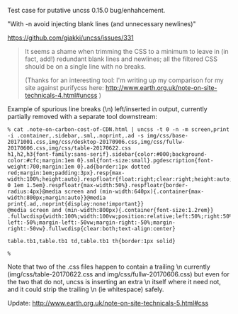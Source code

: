 Test case for putative uncss 0.15.0 bug/enhahcement.

"With -n avoid injecting blank lines (and unnecessary newlines)"

https://github.com/giakki/uncss/issues/331

> It seems a shame when trimming the CSS to a minimum to leave in (in fact, add!) redundant blank lines and newlines; all the filtered CSS should be on a single line with no breaks.
> 
> (Thanks for an interesting tool: I'm writing up my comparison for my site against purifycss here: http://www.earth.org.uk/note-on-site-technicals-4.html#uncss )


Example of spurious line breaks (\n) left/inserted in output,
currently partially removed with a separate tool downstream:

    % cat .note-on-carbon-cost-of-CDN.html | uncss -t 0 -n -m screen,print -i .container,.sidebar,.sml,.noprint,.ad -s img/css/base-20171001.css,img/css/desktop-20170906.css,img/css/fullw-20170606.css,img/css/table-20170622.css
    h1,h2,h3{font-family:sans-serif}.sidebar{color:#000;background-color:#cfc;margin:1em 0}.sml{font-size:small}.pgdescription{font-weight:700;margin:1em 0}.ad{border:1px dotted red;margin:1em;padding:3px}.resp{max-width:100%;height:auto}.respfloatr{float:right;clear:right;height:auto;margin:1em 0 1em 1.5em}.respfloatr{max-width:50%}.respfloatr{border-radius:4px}@media screen and (min-width:640px){.container{max-width:800px;margin:auto}}@media print{.ad,.noprint{display:none!important}} 
    @media screen and (min-width:800px){.container{font-size:1.2rem}} 
    .fullwcdisp{width:100%;width:100vw;position:relative;left:50%;right:50%;margin-left:-50%;margin-left:-50vw;margin-right:-50%;margin-right:-50vw}.fullwcdisp{clear:both;text-align:center}
 
    table.tb1,table.tb1 td,table.tb1 th{border:1px solid}

    %

Note that two of the .css files happen to contain a trailing \n currently
(img/css/table-20170622.css and img/css/fullw-20170606.css)
but even for the two that do not, uncss is inserting an extra \n itself
where it need not, and it could strip the trailing \n (ie whitespace) safely.

Update: http://www.earth.org.uk/note-on-site-technicals-5.html#css
